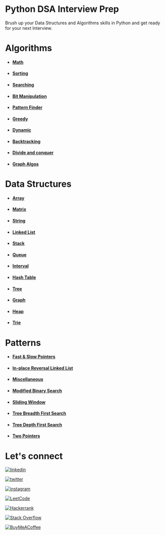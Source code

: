 # Python DSA Interview Prep

Brush up your Data Structures and Algorithms skills in Python and get ready for your next Interview.

<!--- 
## Data Structures
+ #### [Array](https://invented-oviraptor-ff0.notion.site/Array-282596d9e9db42eaaa9608044e64ed82)
+ #### [Stack](https://invented-oviraptor-ff0.notion.site/Stack-6abf9e0c9c81402aa39fa59d82f4e5c9)
+ #### [Queue](https://invented-oviraptor-ff0.notion.site/Queue-d5d7f92bef1c4cb5824311b258efaf94)
    + ##### [Circular Queue](https://invented-oviraptor-ff0.notion.site/Circular-Queue-242e175366034e33a6671e71c85f0f41)
    + ##### [Priority Queue](https://invented-oviraptor-ff0.notion.site/Priority-Queue-2cb239690da1447aa686795368114470)
    + ##### [Dequeue](https://invented-oviraptor-ff0.notion.site/Deque-Double-Ended-Queue-28f399dfe1d048298e8f428c0d409fd8)
+ #### [Linked List](https://invented-oviraptor-ff0.notion.site/Linked-List-01c5b7d9463548f0958872dc4c2fd5e5)
    + ##### [Singly Linked List](https://invented-oviraptor-ff0.notion.site/Singly-Linked-List-a8b7190299344f90847ee565052566af)
    + ##### [Doubly Linked List](https://invented-oviraptor-ff0.notion.site/Doubly-Linked-List-cab9eb5cba8b40ce93b75f131233d816)
    + ##### [Circular Linked List](https://invented-oviraptor-ff0.notion.site/Circular-Linked-List-5c17aeb515e24235973c7d70db797937)
+ #### [Heap](https://invented-oviraptor-ff0.notion.site/Heap-b8e4843c3cb648efa4d2b101900e9da5)
+ #### [Tree](https://invented-oviraptor-ff0.notion.site/Trees-c7db057e85b3440a93251ff8e586da7a)
+ #### [Graph](https://invented-oviraptor-ff0.notion.site/Graphs-6784a82bd03042e68e56f641430a56e3)
+ #### [Hash Table](https://invented-oviraptor-ff0.notion.site/Hash-Table-29c724c18caa455f9bf7a53a59057338)



# Algorithms
+ #### [Searching](https://invented-oviraptor-ff0.notion.site/Searching-19e43d6771ba417388aabdc279689120)
+ #### [Sorting](https://invented-oviraptor-ff0.notion.site/Sorting-ffcedcdf5f88466cb676fe2499810c46)
+ #### [Mathematical]()
+ #### [Pattern Searching]()
+ #### [Graph Algorithms]()
+ #### [Greedy Approach]()
+ #### [Divide and Conquer Approach]()
+ #### [Dynamic Programming Approach]()
+ #### [Backtracking]()

--->

# Algorithms
+ #### [Math]()
+ #### [Sorting]()
+ #### [Searching]()
+ #### [Bit Manipulation]()
+ #### [Pattern Finder]()
+ #### [Greedy]()
+ #### [Dynamic]()
+ #### [Backtracking]()
+ #### [Divide and conquer]()
+ #### [Graph Algos]()

# Data Structures
+ #### [Array]()
+ #### [Matrix]()
+ #### [String]()
+ #### [Linked List]()
+ #### [Stack]()
+ #### [Queue]()
+ #### [Interval]()
+ #### [Hash Table]()
+ #### [Tree]()
+ #### [Graph]()
+ #### [Heap]()
+ #### [Trie]()


# Patterns
+ #### [Fast & Slow Pointers](https://github.com/rusuraluca/python_interview_prep/tree/main/Patterns/Fast%26Slow%20Pointers)

+ #### [In-place Reversal Linked List](https://github.com/rusuraluca/python_interview_prep/tree/main/Patterns/In-place%20Reversal%20Linked%20List)

+ #### [Miscellaneous](https://github.com/rusuraluca/python_interview_prep/tree/main/Patterns/Miscellaneous)

+ #### [Modified Binary Search](https://github.com/rusuraluca/python_interview_prep/tree/main/Patterns/Modified%20Binary%20Search)

+ #### [Sliding Window](https://github.com/rusuraluca/python_interview_prep/tree/main/Patterns/Sliding%20Window)

+ #### [Tree Breadth First Search](https://github.com/rusuraluca/python_interview_prep/tree/main/Patterns/Tree%20Breadth%20First%20Search)

+ #### [Tree Depth First Search](https://github.com/rusuraluca/python_interview_prep/tree/main/Patterns/Tree%20Breadth%20First%20Search)

+ #### [Two Pointers](https://github.com/rusuraluca/python_interview_prep/tree/main/Patterns/Two%20Pointers)

# Let's connect
[![linkedin](https://img.shields.io/badge/linkedin-0A66C2?style=for-the-badge&logo=linkedin&logoColor=white)](https://www.linkedin.com/in/ralucamariarusu/)

[![twitter](https://img.shields.io/badge/twitter-1DA1F2?style=for-the-badge&logo=twitter&logoColor=white)](https://twitter.com/itsralucarusu)

[![instagram](https://img.shields.io/badge/instagram-B544C7?style=for-the-badge&logo=twitter&logoColor=white)](https://instagram.com/itsralucarusu)

[![LeetCode](https://img.shields.io/badge/LeetCode-000000?style=for-the-badge&logo=LeetCode&logoColor=#d16c06)]()

[![Hackerrank](https://img.shields.io/badge/-Hackerrank-2EC866?style=for-the-badge&logo=HackerRank&logoColor=white)]()

[![Stack Overflow](https://img.shields.io/badge/-Stackoverflow-FE7A16?style=for-the-badge&logo=stack-overflow&logoColor=white)]()

[![BuyMeACoffee](https://img.shields.io/badge/Buy%20Me%20a%20Coffee-ffdd00?style=for-the-badge&logo=buy-me-a-coffee&logoColor=black)]()
